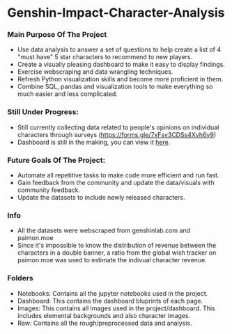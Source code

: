 # Genshin-Impact-Character-Analysis

### Main Purpose Of The Project
- Use data analysis to answer a set of questions to help create a list of 4 "must have" 5 star characters to recommend to new players.
- Create a visually pleasing dashboard to make it easy to display findings.
- Exercise webscraping and data wrangling techniques.
- Refresh Python visualization skills and become more proficient in them.
- Combine SQL, pandas and visualization tools to make everything so much easier and less complicated.

### Still Under Progress:
- Still currently collecting data related to people's opinions on individual characters through surveys (https://forms.gle/7xFsv3CDSs4Xvh6y9)
- Dashboard is still in the making, you can view it [here](https://app.powerbi.com/view?r=eyJrIjoiOGFhNmIzNWMtYjY1NS00Njc5LTgyZmItNDgwZWNmNTRkMDc5IiwidCI6IjBjOGRkM2YwLTgwZGYtNDgyMi04ZWZmLTBhNjdhMTUyNTk3NiJ9).

### Future Goals Of The Project:
- Automate all repetitive tasks to make code more efficient and run fast.
- Gain feedback from the community and update the data/visuals with community feedback.
- Update the datasets to include newly released characters.

### Info
- All the datasets were webscraped from genshinlab.com and paimon.moe
- Since it's impossible to know the distribution of revenue between the characters in a double banner, a ratio from the global wish tracker on paimon.moe was used to estimate the indivual character revenue.

### Folders
- Notebooks: Contains all the jupyter notebooks used in the project.
- Dashboard: This contains the dashboard bluprints of each page.
- Images: This contains all images used in the project/dashboard. This includes elemental backgrounds and also character images.
- Raw: Contains all the rough/preprocessed data and analysis.
